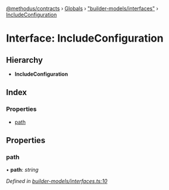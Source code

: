[@methodus/contracts](../README.md) › [Globals](../globals.md) › ["builder-models/interfaces"](../modules/_builder_models_interfaces_.md) › [IncludeConfiguration](_builder_models_interfaces_.includeconfiguration.md)

# Interface: IncludeConfiguration

## Hierarchy

* **IncludeConfiguration**

## Index

### Properties

* [path](_builder_models_interfaces_.includeconfiguration.md#path)

## Properties

###  path

• **path**: *string*

*Defined in [builder-models/interfaces.ts:10](https://github.com/nodulusteam/methodus.dev/blob/4276858/modules/tools/methodus-contracts/src/builder-models/interfaces.ts#L10)*
